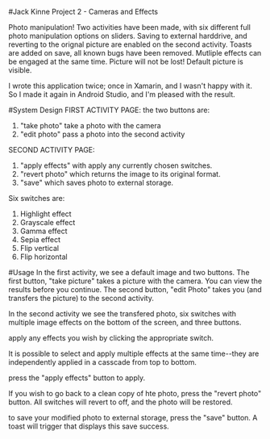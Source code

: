 #Jack Kinne Project 2 - Cameras and Effects

Photo manipulation!  Two activities have been made, with six different full photo manipulation options on sliders.  Saving to external harddrive, and reverting to the orignal picture are enabled on the second activity.  Toasts are added on save, all known bugs have been removed.  Mutliple effects can be engaged at the same time.  Picture will not be lost!  Default picture is visible.

I wrote this application twice; once in Xamarin, and I wasn't happy with it.  So I made it again in Android Studio, and I'm pleased with the result.

#System Design
FIRST ACTIVITY PAGE:
the two buttons are:
1. "take photo" take a photo with the camera
2. "edit photo" pass a photo into the second activity

SECOND ACTIVITY PAGE: 
1. "apply effects" with apply any currently chosen switches.  
2. "revert photo" which returns the image to its original format.
3. "save" which saves photo to external storage.

Six switches are:
1. Highlight effect
2. Grayscale effect
3. Gamma effect
4. Sepia effect
5. Flip vertical
6. Flip horizontal

#Usage
In the first activity, we see a default image and two buttons.
The first button, "take picture" takes a picture with the camera.  You can view the results before you continue.  The second button, "edit Photo" takes you (and transfers the picture) to the second activity.

In the second activity we see the transfered photo, six switches with multiple image effects on the bottom of the screen, and three buttons.

apply any effects you wish by clicking the appropriate switch.  

It is possible to select and apply multiple effects at the same time--they are independently applied in a casscade from top to bottom.

press the "apply effects" button to apply.

If you wish to go back to a clean copy of hte photo, press the "revert photo" button.  All switches will revert to off, and the photo will be restored.

to save your modified photo to external storage, press the "save" button.  A toast will trigger that displays this save success.